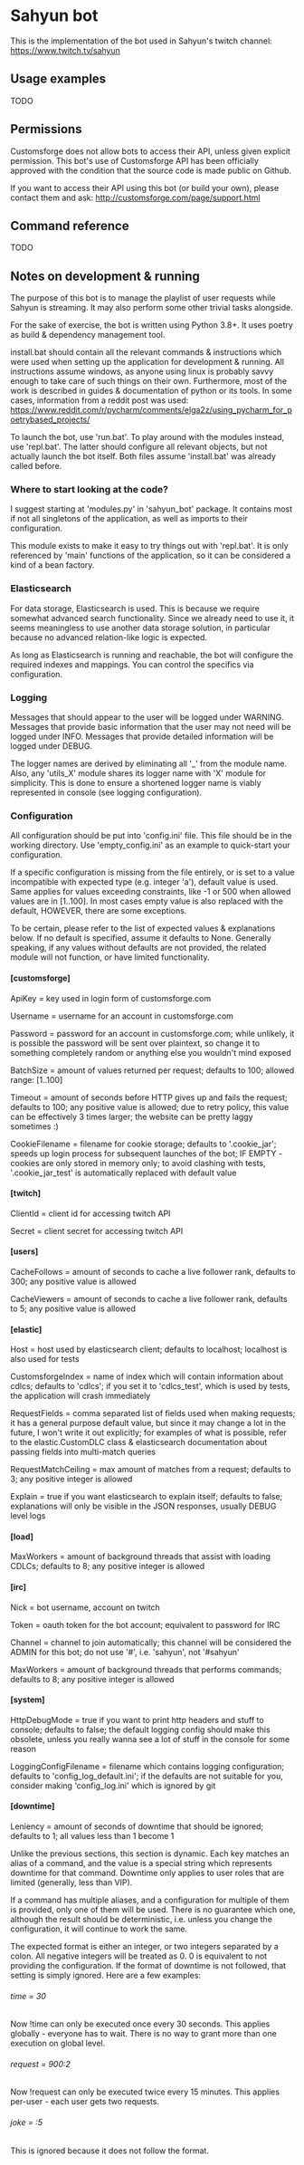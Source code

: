 
# Sahyun bot

This is the implementation of the bot used in Sahyun's twitch channel:
https://www.twitch.tv/sahyun

## Usage examples

TODO

## Permissions

Customsforge does not allow bots to access their API, unless given explicit permission.
This bot's use of Customsforge API has been officially approved with the condition that the
source code is made public on Github.

If you want to access their API using this bot (or build your own), please contact them and ask:
http://customsforge.com/page/support.html

## Command reference

TODO

## Notes on development & running

The purpose of this bot is to manage the playlist of user requests while Sahyun is streaming.
It may also perform some other trivial tasks alongside.

For the sake of exercise, the bot is written using Python 3.8+. It uses poetry as build & dependency 
management tool.

install.bat should contain all the relevant commands & instructions which were used when setting up
the application for development & running. All instructions assume windows, as anyone using linux is
probably savvy enough to take care of such things on their own. Furthermore, most of the work is
described in guides & documentation of python or its tools. In some cases, information from a reddit
post was used:
https://www.reddit.com/r/pycharm/comments/elga2z/using_pycharm_for_poetrybased_projects/

To launch the bot, use 'run.bat'. To play around with the modules instead, use 'repl.bat'.
The latter should configure all relevant objects, but not actually launch the bot itself.
Both files assume 'install.bat' was already called before.

### Where to start looking at the code?

I suggest starting at 'modules.py' in 'sahyun_bot' package. It contains most if not all singletons
of the application, as well as imports to their configuration.

This module exists to make it easy to try things out with 'repl.bat'. It is only referenced by
'main' functions of the application, so it can be considered a kind of a bean factory.

### Elasticsearch

For data storage, Elasticsearch is used. This is because we require somewhat advanced search
functionality. Since we already need to use it, it seems meaningless to use another data
storage solution, in particular because no advanced relation-like logic is expected.

As long as Elasticsearch is running and reachable, the bot will configure the required
indexes and mappings. You can control the specifics via configuration.

### Logging

Messages that should appear to the user will be logged under WARNING. Messages that provide basic
information that the user may not need will be logged under INFO. Messages that provide detailed
information will be logged under DEBUG.

The logger names are derived by eliminating all '_' from the module name. Also, any 'utils_X' module
shares its logger name with 'X' module for simplicity. This is done to ensure a shortened logger
name is viably represented in console (see logging configuration).

### Configuration

All configuration should be put into 'config.ini' file. This file should be in the working
directory. Use 'empty_config.ini' as an example to quick-start your configuration.

If a specific configuration is missing from the file entirely, or is set to a value incompatible
with expected type (e.g. integer 'a'), default value is used. Same applies for values exceeding
constraints, like -1 or 500 when allowed values are in [1..100].
In most cases empty value is also replaced with the default, HOWEVER, there are some exceptions.

To be certain, please refer to the list of expected values & explanations below. If no default
is specified, assume it defaults to None. Generally speaking, if any values without defaults
are not provided, the related module will not function, or have limited functionality.

#### [customsforge]

ApiKey = key used in login form of customsforge.com

Username = username for an account in customsforge.com

Password = password for an account in customsforge.com;
while unlikely, it is possible the password will be sent over plaintext, so change it to something
completely random or anything else you wouldn't mind exposed

BatchSize = amount of values returned per request; defaults to 100; allowed range: [1..100]

Timeout = amount of seconds before HTTP gives up and fails the request; defaults to 100;
any positive value is allowed; due to retry policy, this value can be effectively 3 times
larger; the website can be pretty laggy sometimes :)

CookieFilename = filename for cookie storage; defaults to '.cookie_jar'; speeds up login
process for subsequent launches of the bot; IF EMPTY - cookies are only stored in memory only;
to avoid clashing with tests, '.cookie_jar_test' is automatically replaced with default value

#### [twitch]

ClientId = client id for accessing twitch API

Secret = client secret for accessing twitch API

#### [users]

CacheFollows = amount of seconds to cache a live follower rank, defaults to 300;
any positive value is allowed

CacheViewers = amount of seconds to cache a live follower rank, defaults to 5;
any positive value is allowed

#### [elastic]

Host = host used by elasticsearch client; defaults to localhost; localhost is also used for tests

CustomsforgeIndex = name of index which will contain information about cdlcs; defaults to 'cdlcs';
if you set it to 'cdlcs_test', which is used by tests, the application will crash immediately

RequestFields = comma separated list of fields used when making requests; it has a general purpose
default value, but since it may change a lot in the future, I won't write it out explicitly; for
examples of what is possible, refer to the elastic.CustomDLC class & elasticsearch documentation
about passing fields into multi-match queries

RequestMatchCeiling = max amount of matches from a request; defaults to 3; any positive integer
is allowed

Explain = true if you want elasticsearch to explain itself; defaults to false;
explanations will only be visible in the JSON responses, usually DEBUG level logs

#### [load]

MaxWorkers = amount of background threads that assist with loading CDLCs; defaults to 8;
any positive integer is allowed

#### [irc]

Nick = bot username, account on twitch

Token = oauth token for the bot account; equivalent to password for IRC

Channel = channel to join automatically; this channel will be considered the ADMIN for this bot;
do not use '#', i.e. 'sahyun', not '#sahyun'

MaxWorkers = amount of background threads that performs commands; defaults to 8;
any positive integer is allowed

#### [system]

HttpDebugMode = true if you want to print http headers and stuff to console; defaults to false;
the default logging config should make this obsolete, unless you really wanna see a lot of stuff
in the console for some reason

LoggingConfigFilename = filename which contains logging configuration; defaults to 'config_log_default.ini';
if the defaults are not suitable for you, consider making 'config_log.ini' which is ignored by git

#### [downtime]

Leniency = amount of seconds of downtime that should be ignored; defaults to 1; all values less
than 1 become 1

Unlike the previous sections, this section is dynamic. Each key matches an alias of a command,
and the value is a special string which represents downtime for that command. Downtime only
applies to user roles that are limited (generally, less than VIP).
 
If a command has multiple aliases, and a configuration for multiple of them is provided,
only one of them will be used.
There is no guarantee which one, although the result should be deterministic, i.e.
unless you change the configuration, it will continue to work the same.

The expected format is either an integer, or two integers separated by a colon. All negative
integers will be treated as 0. 0 is equivalent to not providing the configuration.
If the format of downtime is not followed, that setting is simply ignored. Here are a few examples:

###### time = 30

Now !time can only be executed once every 30 seconds. This applies globally - everyone has to wait.
There is no way to grant more than one execution on global level.

###### request = 900:2

Now !request can only be executed twice every 15 minutes. This applies per-user - each user gets
two requests.

###### joke = :5

This is ignored because it does not follow the format.
